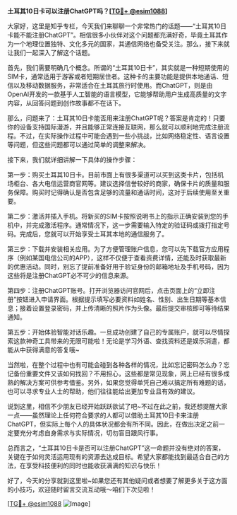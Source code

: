 **土耳其10日卡可以注册ChatGPT吗？[[TG💪+ @esim1088](https://t.me/s/esim1088)]**

大家好，这里是知乎专栏，今天我们来聊聊一个非常热门的话题——“土耳其10日卡能不能注册ChatGPT”。相信很多小伙伴对这个问题都充满好奇，毕竟土耳其作为一个地理位置独特、文化多元的国家，其通信网络也备受关注。那么，接下来就让我们一起深入了解这个话题。

首先，我们需要明确几个概念。所谓的“土耳其10日卡”，其实就是一种短期使用的SIM卡，通常适用于游客或者短期居住者。这种卡的主要功能是提供本地通话、短信以及移动数据服务，非常适合在土耳其旅行时使用。而ChatGPT，则是由OpenAI开发的一款基于人工智能的语言模型，它能够帮助用户生成高质量的文字内容，从回答问题到创作故事都不在话下。

那么，问题来了：土耳其10日卡能否用来注册ChatGPT呢？答案是肯定的！只要你的设备支持国际漫游，并且能够正常连接互联网，那么就可以顺利地完成注册流程。不过，在实际操作过程中可能会遇到一些小挑战，比如网络稳定性、语言设置等问题，但这些问题都可以通过简单的调整来解决。

接下来，我们就详细讲解一下具体的操作步骤：

第一步：购买土耳其10日卡。目前市面上有很多渠道可以买到这类卡片，包括机场柜台、各大电信运营商官网等。建议选择信誉较好的商家，确保卡片的质量和服务保障。购买时记得确认是否包含足够的流量和通话时间，这对于后续使用至关重要。

第二步：激活并插入手机。将新买的SIM卡按照说明书上的指示正确安装到您的手机中，并完成激活程序。通常情况下，这一步需要输入特定的验证码或拨打指定号码。完成后，您就可以开始享受土耳其本地的通信服务了。

第三步：下载并安装相关应用。为了方便管理账户信息，您可以先下载官方应用程序（例如某国电信公司的APP），这样不仅便于查看资费详情，还能及时获取最新的优惠活动。同时，别忘了提前准备好用于验证身份的邮箱地址及手机号码，因为这些将是注册ChatGPT必不可少的信息来源。

第四步：注册ChatGPT账号。打开浏览器访问官网后，点击页面上的“立即注册”按钮进入申请界面。根据提示填写必要资料如姓名、性别、出生日期等基本信息；接着设置登录密码，并上传清晰的照片作为头像。最后提交审核即可等待结果通知。

第五步：开始体验智能对话乐趣。一旦成功创建了自己的专属账户，就可以尽情探索这款神奇工具带来的无限可能啦！无论是学习外语、查找资料还是娱乐消遣，都能从中获得满意的答复哦~

当然啦，在整个过程中也有可能会碰到各种各样的情况，比如忘记密码怎么办？忘记备份重要文件又该如何找回？不用担心，这些都是常见现象，网上已经有很多成熟的解决方案可供参考借鉴。另外，如果您觉得单凭自己难以搞定所有难题的话，也可以寻求专业人士的帮助，他们往往能给出更加专业且有效的建议。

说到这里，相信不少朋友已经开始跃跃欲试了吧~不过在此之前，我还想提醒大家一点——虽然理论上任何符合要求的人都可以借助土耳其10日卡来注册ChatGPT，但实际上每个人的具体状况都会有所不同。因此，在做出决定之前一定要充分考虑自身需求与实际情况，切勿盲目跟风行事。

总而言之，“土耳其10日卡是否可以注册ChatGPT”这一命题并没有绝对的答案，关键在于如何灵活运用现有的资源去达成目标。希望大家都能找到最适合自己的方法，在享受科技便利的同时也能收获满满的知识与快乐！

好了，今天的分享就到这里啦~如果您还有其他疑问或者想要了解更多关于这方面的小技巧，欢迎随时留言交流互动哦～咱们下次见啦！

[[TG💪+ @esim1088](https://t.me/s/esim1088) ![Image](https://i.postimg.cc/4NQfJmqS/Snipaste-2025-05-13-00-14-12.png)]